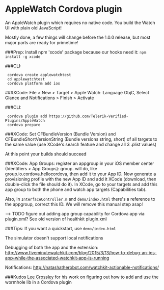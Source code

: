 AppleWatch Cordova plugin
=========================

An AppleWatch plugin which requires no native code. You build the Watch UI with plain old JavaScript!

Mostly done, a few things will change before the 1.0.0 release, but most major parts are ready for primetime!

###Prep:
Install npm 'xcode' package because our hooks need it: `npm install -g xcode`

###CLI:
```
 cordova create applewatchtest
 cd applewatchtest
 cordova platform add ios
```

###XCode:
File > New > Target > Apple Watch: Language ObjC, Select Glance and Notifications > Finish > Activate

###CLI:
```
 cordova plugin add https://github.com/Telerik-Verified-Plugins/AppleWatch
 cordova prepare
```

###XCode:
Set CFBundleVersion (Bundle Version) and CFBundleShortVersionString (Bundle versions string, short) of all targets to the same value (use XCode's search feature and change all 3 .plist values)


At this point your builds should succeed


###XCode:
App Groups: register an appgroup in your iOS member center (Identifiers > App Groups): group.<packagename> will do, like group.io.cordova.hellocordova, then add it to your App ID. Now generate a provisioning profile with the new App ID and add it XCode (download, then double-click the file should do it). In XCode, go to your targets and add this app group to both the phone and watch app targets (Capabilities tab).

Also, in `InterfaceController.m` and `demo/index.html` there's a reference to the appgroup, correct this ID. We will remove this manual step asap!

--> TODO figure out adding app group capability for Cordova app via plugin.xml? See old version of healthkit plugin.xml



###Tips:
If you want a quickstart, use `demo/index.html`

The simulator doesn't support local notifications

Debugging of both the app and the extension: http://www.fiveminutewatchkit.com/blog/2015/3/13/how-to-debug-an-ios-app-while-the-associated-watchkit-app-is-running

Notifications: http://natashatherobot.com/watchkit-actionable-notifications/


###Kudos
[Lee Crossley](https://github.com/leecrossley/cordova-plugin-apple-watch) for his work on figuring out how to add and use the wormhole lib in a Cordova plugin